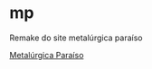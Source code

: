 # mp
 Remake do site metalúrgica paraíso

<a href="https://alan-andr.github.io/mp/" target="_blank">Metalúrgica Paraíso</a>